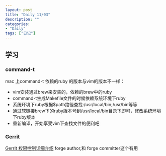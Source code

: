 ```yaml
---
layout: post
title: "Daily 11/03"
description: ""
categories: 
- "Daily" 
tags: ["日记"]
---
```


## 学习 

### command-t 

mac 上command-t 依赖的ruby 的版本与vim的版本不一样：  
-  vim安装通过brew来安装的，依赖的brew中的ruby
-  command-t生成Makefile文件的时候依赖系统环境下ruby
-  系统环境下ruby根据$path路径查找:/usr/local/bin;/usr/bin等等
-  通过软链接brew下的ruby版本号到/usr/local/bin目录下即可，修改系统环境下ruby版本
-  重新编译，开始享受vim下查找文件的便利吧
    

### Gerrit 
[Gerrit 权限控制详细介绍](http://zengestudy.blog.51cto.com/1702365/1774176) forge author,和 forge committer这个有用
